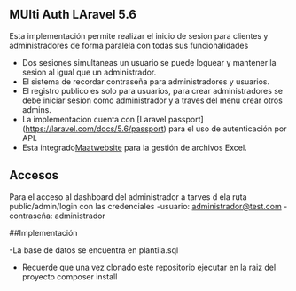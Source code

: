 
## MUlti Auth LAravel 5.6

Esta implementación permite realizar el inicio de sesion para clientes y administradores de forma paralela con todas sus funcionalidades

- Dos sesiones simultaneas un usuario se puede loguear y mantener la sesion al igual que un administrador.
- El sistema de recordar contraseña para administradores y usuarios.
- El registro publico es solo para usuarios, para crear administradores se debe iniciar sesion como administrador y a traves del menu crear otros admins.
- La implementacion cuenta con [Laravel passport] (https://laravel.com/docs/5.6/passport) para el uso de autenticación por API.
- Esta integrado[Maatwebsite](https://laravel-excel.maatwebsite.nl/docs/3.0/getting-started/basics) para la gestión de archivos Excel.



## Accesos

Para el acceso al dashboard del administrador a tarves d ela ruta public/admin/login con las credenciales
-usuario: administrador@test.com
-contraseña: administrador


##Implementación

-La base de datos se encuentra en plantila.sql
- Recuerde que una vez clonado este repositorio ejecutar en la raiz del proyecto composer install
